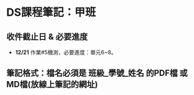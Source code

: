 # DS課程筆記：甲班
## 收件截止日 & 必要進度
- **12/21** 作業#5機測，必要進度：單元6~8。
## 筆記格式：檔名必須是 班級_學號_姓名 的PDF檔 或 MD檔(放線上筆記的網址)
